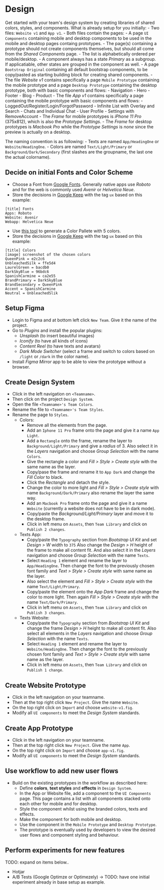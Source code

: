 # Design

Get started with your team's design system by creating libraries of shared colors, styles, and components.
What is already setup for you initially:
    - Two files: `Website v1` and `App v1`.
    - Both files contain the pages:
        - A page `UI Components` containing mobile and desktop components to be used in the mobile and desktop pages containg prototypes.
            - The page(s) containing a prototype should not create components themselves, but should all come from the *Shared Components* page.
            - The list is alphabetically ordered per mobile/desktop.
            - A component always has a state *Primary* as a subgroup. If applicatiable, other states are grouped in the component as well.
        - A page `Bootstrap Original` containing all default bootstrap components, to be copy/pasted as starting building block for creating shared components.
    - The file *Website v1* contains specifically a page `Mobile Prototype` containing the mobile prototype and a page `Desktop Prototype` containing the desktop prototype, both with basic components and flows:
            - Navigation
            - Hero
            - Footer
            - Blog
            - Product
    - The file *App v1* contains specifically a page containing the mobile prototype with basic components and flows:
            - LoggedOut/Register/Login/ForgotPassword
            - Infinite List with Overlay and Search
            - Chats and Individual Chat
            - User Profile
            - Settings with RemoveAccount
    - The *Frame* for mobile prototypes is *iPhone 11 Pro* (375x812), which is also the *Prototype Settings*.
    - The *Frame* for desktop prototypes is *Macbook Pro* while the *Prototype Settings* is *none* since the preview is actually on a desktop.

The naming convention is as following:
    - Texts are named `App/HeadingOne` or `Website/HeadingOne`.
    - Colors are named `Text/Light/Primary` or `Background/Dark/Secondary` (first slashes are the groupname, the last one the actual colorname).

## Decide on initial Fonts and Color Scheme
- Choose a Font from [Google Fonts](https://fonts.google.com). Generally native apps use *Roboto* and for the web is commonly used *Avenir* or *Helvetica Neue*.
- Store the decisions in [Google Keep](https://keep.google.com/) with the tag `ux` based on this example:
```
[title] Fonts
Apps: Roboto
Website: Avenir
Webapp: Helvetica Neue
```
- Use [this tool](https://coolors.co/) to generate a Color Pallete with 5 colors.
- Store the decisions in [Google Keep](https://keep.google.com/) with the tag `ux` based on this example:
```
[title] Colors
[image] screenshot of the chosen colors
QueenPink = e2c2c6
UnbleachedSilk = ffe5d4
LaurelGreen = bacdb0
DarkSkyBlue = 96bdc6
SpanishCarmine = ca2e55
BrandPrimary = DarkSkyBlue
BrandSecondary = QueenPink
Accent = SpanishCarmine
Neutral = UnbleachedSlik
```

## Setup Figma

- Login to Figma and at bottom left click `New Team`. Give it the name of the project.
- Go to *Plugins* and install the popular plugins:
    - *Unsplash* (to insert beautiful images)
    - *Iconify* (to have all kinds of icons)
    - *Content Reel* (to have texts and avatars)
    - *Dark Mode Switcher* (select a frame and switch to colors based on `/light` or `/dark` in the color name).
- Install *Figma Mirror* app to be able to view the prototype without a browser.

## Create Design System

- Click in the left navigation on `<Teamname>`.
- Then click on the project `Design System`.
- Open the file `<Teamname>'s Team Colors`.
- Rename the file to `<Teamname>'s Team Styles`.
- Rename the page to `Styles`.
    - Colors:
        - Remove all the elements from the page.
        - Add an `Iphone 11 Pro` frame onto the page and give it a name `App Light`.
        - Add a `Rectangle` onto the frame, rename the layer to `Background/Light/Primary` and give a *radius* of 3. Also select it in the *Layers* navigation and choose *Group Selection* with the name `Colors`.
        - Give the rectangle a color and *Fill > Style > Create style* with the same name as the layer.
        - Copy/pase the frame and rename it to `App Dark` and change the *Fill Color* to black.
        - Click the *Rectangle* and detach the style.
        - Change the color to more light and *Fill > Style > Create style* with name `Background/Dark/Primary` also rename the layer the same way.
        - Add an `Macbook Pro` frame onto the page and give it a name `Website` (currently a website does not have to be in dark mode).
        - Copy/paste the *Background/Light/Primary* layer and move it to the desktop frame.
        - Click in left menu on `Assets`, then `Team Library` and click on `Publish 2 changes`.
    - Texts App:
        - Copy/paste the `Typography` section from *Bootstrap UI Kit* and set *Design > W* width to `375` Also change the *Design > H* height of the frame to make all content fit. And also select it in the *Layers* navigation and choose *Group Selection* with the name `Texts`.
        - Select `Heading 1` element and rename the layer to `App/HeadingOne`. Then change the font to the previously chosen font family and *Text > Style > Create style* with same name as the layer.
        - Also select the element and *Fill > Style > Create style* with the name `Text/Light/Primary`.
        - Copy/paste the element onto the *App Dark* frame and change the color to more light. Then again *Fill > Style > Create style* with the name `Text/Dark/Primary`.
        - Click in left menu on `Assets`, then `Team Library` and click on `Publish 3 changes`.
    - Texts Website:
        - Copy/paste the `Typography` section from *Bootstrap UI Kit* and change the frame *Design > H* height to make all content fit. Also select all elements in the *Layers* navigation and choose *Group Selection* with the name `Texts`.
        - Select `Heading 1` element and rename the layer to `Website/HeadingOne`. Then change the font to the previously chosen font family and *Text > Style > Create style* with same name as the layer.
        - Click in left menu on `Assets`, then `Team Library` and click on `Publish 1 change`.

## Create Website Prototype

- Click in the left navigation on your teamname.
- Then at the top right click `New Project`. Give the name `Website`.
- On the top right click on `Import` and choose `website-v1.fig`.
- Modify all `UI components` to meet the *Design System* standards.

## Create App Prototype

- Click in the left navigation on your teamname.
- Then at the top right click `New Project`. Give the name `App`.
- On the top right click on `Import` and choose `app-v1.fig`.
- Modify all `UI components` to meet the *Design System* standards.

## Use workflow to add new user flows

- Build on the existing prototypes in the workflow as described here:
    - Define **colors**, **text styles** and **effects** in `Design System`.
    - In the App or Website file, add a component to the `UI Components` page. This page contains a list with all components stacked onto each other for mobile and for desktop.
    - Style the component whilst using the branded colors, texts and effects.
    - Make the component for both mobile and desktop.
    - Use the component in the `Mobile Prototype` and `Desktop Prototype`.
    - The prototype is eventually used by developers to view the desired user flows and component styling and behaviour.

## Perform experiments for new features

TODO: expand on items below..
- Hotjar
- A/B Tests (Google Optimze or Optimezely) -> TODO: have one initial experiment already in base setup as example.